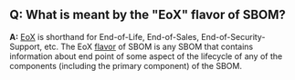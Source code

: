 ## **Q: What is meant by the "EoX" flavor of  SBOM?**
**A:** 
[EoX](./eox.md) is shorthand for End-of-Life, End-of-Sales, End-of-Security-Support, etc.
The EoX [flavor](./flavors.md) of SBOM is any SBOM that contains information about end point of some aspect
of the lifecycle of any of the components (including the primary component) of the SBOM.